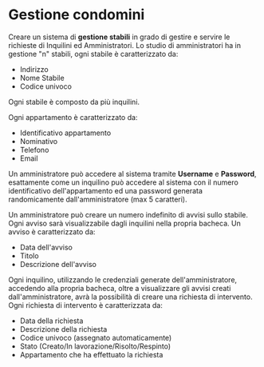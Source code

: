 # Gestione condomini

Creare un sistema di **gestione stabili** in grado di gestire e servire le richieste di Inquilini ed Amministratori.
Lo studio di amministratori ha in gestione "n" stabili, ogni stabile è caratterizzato da:
 - Indirizzo
 - Nome Stabile
 - Codice univoco

Ogni stabile è composto da più inquilini.

Ogni appartamento è caratterizzato da:
 - Identificativo appartamento
 - Nominativo
 - Telefono
 - Email

Un amministratore può accedere al sistema tramite **Username** e **Password**, esattamente come un inquilino può accedere al sistema con il numero identificativo dell'appartamento ed una password generata randomicamente dall'amministratore (max 5 caratteri).

Un amministratore può creare un numero indefinito di avvisi sullo stabile. Ogni avviso sarà visualizzabile dagli inquilini nella propria bacheca.
Un avviso è caratterizzato da:
 - Data dell'avviso
 - Titolo
 - Descrizione dell'avviso

Ogni inquilino, utilizzando le credenziali generate dell'amministratore, accedendo alla propria bacheca, oltre a visualizzare gli avvisi creati dall'amministratore, avrà la possibilità di creare una richiesta di intervento.
Ogni richiesta di intervento è caratterizzata da:
 - Data della richiesta
 - Descrizione della richiesta
 - Codice univoco (assegnato automaticamente)
 - Stato (Creato/In lavorazione/Risolto/Respinto)
 - Appartamento che ha effettuato la richiesta
